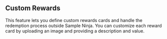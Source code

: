 ## Custom Rewards

This feature lets you define custom rewards cards and handle the redemption process outside Sample Ninja. You can customize each reward card by uploading an image and providing a description and value.
